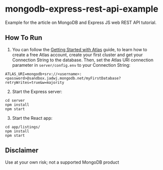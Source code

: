 # mongodb-express-rest-api-example

Example for the article on MongoDB and Express JS web REST API tutorial.

## How To Run

1. You can follow the [Getting Started with Atlas](https://docs.atlas.mongodb.com/getting-started/) guide, to learn how to create a free Atlas account, create your first cluster and get your Connection String to the database. 
Then, set the Atlas URI connection parameter in `server/config.env` to your Connection String:
```
ATLAS_URI=mongodb+srv://<username>:<password>@sandbox.jadwj.mongodb.net/myFirstDatabase?retryWrites=true&w=majority
```

2. Start the Express server:
```
cd server
npm install
npm start
```

3. Start the React app:
```
cd app/listings/
npm install
npm start
```

## Disclaimer

Use at your own risk; not a supported MongoDB product
